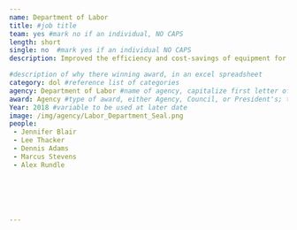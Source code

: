 ```yaml
---
name: Department of Labor
title: #job title
team: yes #mark no if an individual, NO CAPS
length: short
single: no  #mark yes if an individual NO CAPS
description: Improved the efficiency and cost-savings of equipment for manufacturers through the development of an in-house 3D printing system for DOL’s Occupational Health Safety Administration Field Office. The 3D printing system produces parts that manufacturers no longer support and can build accessories to enhance existing equipment.

#description of why there winning award, in an excel spreadsheet
category: dol #reference list of categories
agency: Department of Labor #name of agency, capitalize first letter of each name
award: Agency #type of award, either Agency, Council, or President's; this is case sensitive so make sure to match the options listed exactly. This section generates the format of the card
Year: 2018 #variable to be used at later date
image: /img/agency/Labor_Department_Seal.png
people:
 - Jennifer Blair
 - Lee Thacker
 - Dennis Adams
 - Marcus Stevens
 - Alex Rundle






---
```

